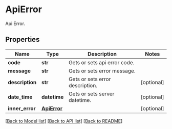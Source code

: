 # ApiError

Api Error.

## Properties

Name | Type | Description | Notes
---- | ---- | ----------- | -----
**code** | **str** | Gets or sets api error code. | 
**message** | **str** | Gets or sets error message. | 
**description** | **str** | Gets or sets error description. | [optional] 
**date_time** | **datetime** | Gets or sets server datetime. | [optional] 
**inner_error** | [**ApiError**](ApiError.md) |  | [optional] 

[[Back to Model list]](../README.md#documentation-for-models) [[Back to API list]](../README.md#documentation-for-api-endpoints) [[Back to README]](../README.md)
